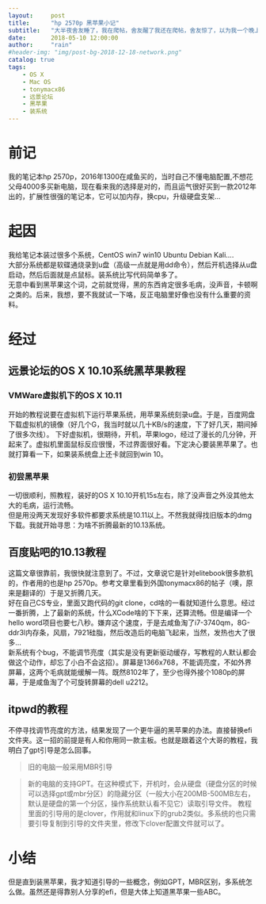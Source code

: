 ```yaml
---
layout:     post
title:      "hp 2570p 黑苹果小记"
subtitle:   "大半夜舍友睡了，我在爬帖，舍友醒了我还在爬帖，舍友惊了，以为我一个晚上都在装系统...."
date:       2018-05-10 12:00:00
author:     "rain"
#header-img: "img/post-bg-2018-12-18-network.png"
catalog: true
tags:
    - OS X
    - Mac OS
    - tonymacx86
    - 远景论坛
    - 黑苹果
    - 装系统
---
```

# 前记
我的笔记本hp 2570p，2016年1300在咸鱼买的，当时自己不懂电脑配置,不想花父母4000多买新电脑，现在看来我的选择是对的，而且运气很好买到一款2012年出的，扩展性很强的笔记本，它可以加内存，换cpu，升级硬盘支架...
# 起因
我给笔记本装过很多个系统，CentOS win7 win10 Ubuntu Debian Kali....
<br/>
大部分系统都是软碟通烧录到u盘（高级一点就是用dd命令），然后开机选择从u盘启动，然后后面就是点鼠标。装系统比写代码简单多了。
<br/>
无意中看到黑苹果这个词，之前就觉得，黑的东西肯定很多毛病，没声音，卡顿啊之类的。后来，我想，要不我就试一下咯，反正电脑里好像也没有什么重要的资料。
# 经过
## 远景论坛的OS X 10.10系统黑苹果教程
### VMWare虚拟机下的OS X 10.11
开始的教程说要在虚拟机下运行苹果系统，用苹果系统刻录u盘。于是，百度网盘下载虚拟机的镜像（好几个G，我当时就以几十KB/s的速度，下了好几天，期间掉了很多次线）。
下好虚拟机，很期待，开机，苹果logo，经过了漫长的几分钟，开起来了。虚拟机里面鼠标反应很慢，不过界面很好看。下定决心要装黑苹果了。也就打算看一下，如果装系统盘上还卡就回到win 10。
### 初尝黑苹果
一切很顺利，照教程，装好的OS X 10.10开机15s左右，除了没声音之外没其他太大的毛病，运行流畅。
<br/>
但是用没两天发现好多软件都要求系统是10.11以上。不然我就得找旧版本的dmg下载。我就开始寻思：为啥不折腾最新的10.13系统。
## 百度贴吧的10.13教程
这篇文章很靠前，我很快就注意到了。不过，文章说它是针对elitebook很多款机的，作者用的也是hp 2570p。参考文章里看到外国tonymacx86的帖子（噢，原来是翻译的）于是又折腾几天。
<br/>
好在自己CS专业，里面又跑代码的git clone，cd啥的一看就知道什么意思。经过一番折腾，上了最新的系统，什么XCode啥的下下来，还算流畅。但是编译一个hello word项目也要七八秒。嫌弃这个速度，于是去咸鱼淘了i7-3740qm，8G-ddr3l内存条，风扇，7921硅脂，然后改造后的电脑飞起来，当然，发热也大了很多...
<br/>
新系统有个bug，不能调节亮度（其实是没有更新驱动缓存，写教程的人默认都会做这个动作，却忘了小白不会这招）。屏幕是1366x768，不能调亮度，不如外界屏幕，这两个毛病就能缓解一阵。既然8102年了，至少也得外接个1080p的屏幕，于是咸鱼淘了个可旋转屏幕的dell u2212。
## itpwd的教程
不停寻找调节亮度的方法，结果发现了一个更牛逼的黑苹果的办法。直接替换efi文件夹。这一招的前提是有人和你用同一款主板。也就是跟着这个大哥的教程，我明白了gpt引导是怎么回事。
> 旧的电脑一般采用MBR引导

> 新的电脑的支持GPT。在这种模式下，开机时，会从硬盘（硬盘分区的时候可以选择gpt或mbr分区）的隐藏分区（一般大小在200MB-500MB左右，默认是硬盘的第一个分区，操作系统默认看不见它）读取引导文件。
教程里面的引导用的是clover，作用就和linux下的grub2类似。多系统的也只需要引导复制到引导的文件夹里，修改下clover配置文件就可以了。
    

# 小结
但是直到装黑苹果，我才知道引导的一些概念，例如GPT，MBR区别，多系统怎么做。虽然还是得靠别人分享的efi，但是大体上知道黑苹果一些ABC。
